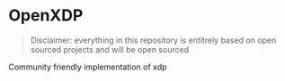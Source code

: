 # OpenXDP

> Disclaimer: everything in this repository is entitrely based on open sourced projects and will be open sourced

Community friendly implementation of xdp
